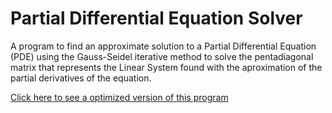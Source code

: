 # Partial Differential Equation Solver
A program to find an approximate solution to a Partial Differential Equation (PDE) using the Gauss-Seidel iterative method to solve the pentadiagonal matrix that represents the Linear System found with the aproximation of the partial derivatives of the equation.

[Click here to see a optimized version of this program](https://github.com/GuilhermeMLS/pdeSolverOpt)
